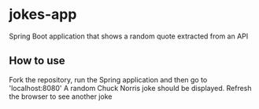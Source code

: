 # jokes-app
Spring Boot application that shows a random quote extracted from an API

## How to use
Fork the repository, run the Spring application and then go to 'localhost:8080'
A random Chuck Norris joke should be displayed. 
Refresh the browser to see another joke 
